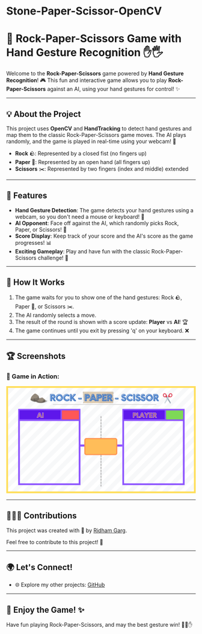 # Stone-Paper-Scissor-OpenCV

# 🤖 Rock-Paper-Scissors Game with Hand Gesture Recognition ✋🖐️

Welcome to the **Rock-Paper-Scissors** game powered by **Hand Gesture Recognition**! 🎮 This fun and interactive game allows you to play **Rock-Paper-Scissors** against an AI, using your hand gestures for control! ✨

---

## 💡 About the Project

This project uses **OpenCV** and **HandTracking** to detect hand gestures and map them to the classic Rock-Paper-Scissors game moves. The AI plays randomly, and the game is played in real-time using your webcam! 🎥

- **Rock** 🪨: Represented by a closed fist (no fingers up)
- **Paper** 📄: Represented by an open hand (all fingers up)
- **Scissors** ✂️: Represented by two fingers (index and middle) extended

---

## 🎯 Features

- **Hand Gesture Detection**: The game detects your hand gestures using a webcam, so you don't need a mouse or keyboard! 👏
- **AI Opponent**: Face off against the AI, which randomly picks Rock, Paper, or Scissors! 🤖
- **Score Display**: Keep track of your score and the AI's score as the game progresses! 📊
- **Exciting Gameplay**: Play and have fun with the classic Rock-Paper-Scissors challenge! 🎉

---

## 🧠 How It Works

1. The game waits for you to show one of the hand gestures: Rock 🪨, Paper 📄, or Scissors ✂️.
2. The AI randomly selects a move.
3. The result of the round is shown with a score update: **Player** vs **AI**! 🏆
4. The game continues until you exit by pressing 'q' on your keyboard. ❌

---

## 🏆 Screenshots

### 📸 Game in Action:

![Game Screenshot](BG.png)


---

## 🧑‍🤝‍🧑 Contributions

This project was created with 💖 by [Ridham Garg](https://github.com/RidhamGarg).

Feel free to contribute to this project! 🌱

---

## 🌍 Let's Connect!

- 🌐 Explore my other projects: [GitHub](https://github.com/irythmgarg)

---

## 🎉 Enjoy the Game! ✨

Have fun playing Rock-Paper-Scissors, and may the best gesture win! 🙌👊✋
